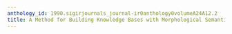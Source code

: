```yaml
---
anthology_id: 1990.sigirjournals_journal-ir0anthology0volumeA24A12.2
title: A Method for Building Knowledge Bases with Morphological Semantics
---
```


